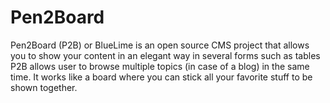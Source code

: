 Pen2Board
=========

Pen2Board (P2B) or BlueLime is an open source CMS project that allows you to show your content in an elegant way in several forms such as tables
P2B allows user to browse multiple topics (in case of a blog) in the same time.
It works like a board where you can stick all your favorite stuff to be shown together.